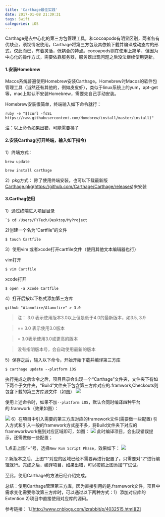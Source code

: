 ```yaml
---
title: 'Carthage最佳实践'
date: 2017-01-08 21:39:31
tags: Swift
categories: iOS
---
```


Carthage是去中心化的第三方包管理工具，和cocoapods有明显区别，两者各有优缺点，须视情况使用。Carthage将第三方包及其依赖下载并编译成动态库的形式，仅此而已，有着灵活，低耦合的特点。cocoapods则在使用上简单，但因为中心化的操作方式，需要依靠服务器，服务器出现问题之后没法继续使用更新。



#### 1.安装Homebrew
Macos系统普遍使用Homebrew安装Carthage。Homebrew时Macos的软件包管理工具（当然还有其他的，例如皮皮虾），类似于linux系统上的yum，apt-get等，mac上默认不安装Homebrew，需要先自己手动安装。

Homebrew安装很简单，终端输入如下命令就行：

```
ruby -e "$(curl -fsSL https://raw.githubusercontent.com/Homebrew/install/master/install)"
```

注：以上命令如果出错，可能需要梯子


#### 2.安装Carthag(打开终端，输入如下指令)

1）终端方式：

```
brew update

brew install carthage

```
2）pkg方式：
除了使用终端安装，也可以下载最新版[Carthage.pkg]()(https://github.com/Carthage/Carthage/releases)来安装

#### 3.Carthag使用
1）通过终端进入项目目录

```
`$ cd /Users/FYTech/Desktop/MyProject 
```

2)创建一个名为“Cartfile”的文件

```
$ touch Cartfile
```

3）使用vim 或者xcode打开cartfile文件（使用其他文本编辑器也行）

vim打开

```
$ vim Cartfile
```
xcode打开

```
$ open -a Xcode Cartfile
```

4）打开后按以下格式添加第三方库


```
github "Alamofire/Alamofire" > 3.0
```
> 注：
> 3.0 表示使用版本3.0以上但是低于4.0的最新版本，如3.5, 3.9

> == 3.0 表示使用3.0版本

> = 3.0表示使用3.0或更高的版本

> 没有指明版本号，会自动使用最新的版本

5）保存之后，输入以下命令，开始开始下载并编译第三方库

```
$ carthage update --platform iOS
```
执行完成之后命令之后，项目目录会出现一个“Carthage”文件夹，文件夹下有如下两个子文件夹，“Build”文件夹下包含第三方库对应的.framwork,Checkouts则包含下载的第三方库源文件（如图）
![][image-1]

使用上述命令时，如果不加`--platform iOS`，默认会同时编译四种平台的.framwork（效果如图）：

![][image-2]
6）在项目中引入需要的第三方库对应的framework文件(需要做一些配置)
引入方式和引入一般的framework方式差不多，将Build文件夹下对应的frameworkwork拖到对应区域即可，如图：
![][image-3]
此时编译项目，会出现错误提示，还需做做一些配置；

1.点击上图“+”号，选择`New Run Script Phase`，效果如下：
![][image-4]

2.新版本之后，上图“1”对应的区域已经不需要再进行配置了，只需要对“2”进行编辑就行。完成之后，编译项目，如果出错，可以按照上图添加“1”试试。

至此，使用Carthage的方法已经介绍完成。

总结：使用Carthage管理第三方库，因为直接引用的是.framework文件，项目中需求变化需要修改第三方库时，可以通过以下两种方式：1）添加对应库的Extention  2)项目中直接使用对应库的源码。

参考链接：
1.[http://www.cnblogs.com/lzrabbit/p/4032515.html][2]

[2]:	http://www.cnblogs.com/lzrabbit/p/4032515.html

[image-1]:	http://upload-images.jianshu.io/upload_images/852222-c7c78ba77b31d931.jpg?imageMogr2/auto-orient/strip%7CimageView2/2/w/1240
[image-2]:	http://upload-images.jianshu.io/upload_images/852222-68c8c44026f62edd.jpg?imageMogr2/auto-orient/strip%7CimageView2/2/w/1240
[image-3]:	http://upload-images.jianshu.io/upload_images/852222-f5936e20995c2e30.jpg?imageMogr2/auto-orient/strip%7CimageView2/2/w/1240
[image-4]:	http://upload-images.jianshu.io/upload_images/852222-0986daf8a79d1a28.jpg?imageMogr2/auto-orient/strip%7CimageView2/2/w/1240
